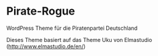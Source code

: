 # Pirate-Rogue

WordPress Theme für die Piratenpartei Deutschland

Dieses Theme basiert auf das Theme Uku von Elmastudio (http://www.elmastudio.de/en/)

